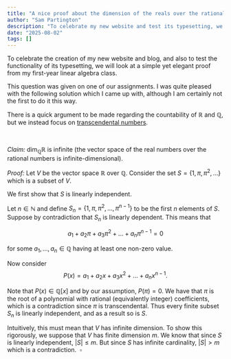 ```yaml
---
title: "A nice proof about the dimension of the reals over the rationals"
author: "Sam Partington"
description: "To celebrate my new website and test its typesetting, we'll look at a simple yet elegant proof from my first-year linear algebra class."
date: "2025-08-02"
tags: []
---
```


To celebrate the creation of my new website and blog, and also to test the functionality of its typesetting, we will look at a simple yet elegant proof from my first-year linear algebra class.

This question was given on one of our assignments. I was quite pleased with the following solution which I came up with, although I am certainly not the first to do it this way.

There is a quick argument to be made regarding the countability of $\mathbb{R}$ and $\mathbb{Q}$, but we instead focus on [transcendental numbers](https://en.wikipedia.org/wiki/Transcendental_number).

<br>

$\textit{Claim:}$ $\dim_{\mathbb{Q}} \mathbb{R}$ is infinite (the vector space of the real numbers over the rational numbers is infinite-dimensional).

$\textit{Proof:}$
Let $V$ be the vector space $\mathbb{R}$ over $\mathbb{Q}$. 
Consider the set $S = \{1, \pi, \pi^2, ... \}$ which is a subset of $V$.

We first show that $S$ is linearly independent.

Let $n \in \mathbb{N}$ and define $S_n = \{1, \pi, \pi^2, ..., \pi^{n-1}\}$ to be the first $n$ elements of $S$.
Suppose by contradiction that $S_n$ is linearly dependent. This means that 

$$ 
a_1 + a_2\pi + a_3\pi^2 + ... + a_n \pi^{n-1} = 0 
$$

for some $a_1, ..., a_n \in \mathbb{Q}$ having at least one non-zero value.

Now consider 
$$ 
P(x) = a_1 + a_2x + a_3x^2 + ... + a_n x^{n-1}. 
$$

Note that $P(x) \in \mathbb{Q}[x]$ and by our assumption, $P(\pi) = 0$.
We have that $\pi$ is the root of a polynomial with rational (equivalently integer) coefficients, which is a contradiction since $\pi$ is transcendental.
Thus every finite subset $S_n$ is linearly independent, and as a result so is $S$.

Intuitively, this must mean that $V$ has infinite dimension.
To show this rigorously, we suppose that $V$ has finite dimension $m$. 
We know that since $S$ is linearly independent, $|S| \leq m$.
But since $S$ has infinite cardinality, $|S| > m$ which is a contradiction.
$\ \square$